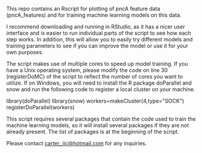 This repo contains an Rscript for plotting of pncA feature data (pncA_features) and for training machine learning models on
this data.

I recommend downloading and running in RStudio, as it has a nicer user interface and is easier to run individual parts of the
script to see how each step works. In addition, this will allow you to easily try different models and training parameters to
see if you can improve the model or use it for your own purposes.

The script makes use of multiple cores to speed up model training. If you have a Unix operating system, please modify
the code on line 30 (registerDoMC) of the script to reflect the number of cores you want to utilize. If on Windows, you will need to install the R package doParallel and snow and run the following code to register a local cluster on your machine.

library(doParallel)
library(snow)
workers=makeCluster(4,type="SOCK")
registerDoParallel(workers)

This script requires several packages that contain the code used to train the machine learning models,
so it will install several packages if they are not already present. The list of packages is at the beginning of the script.

Please contact carter_jjc@hotmail.com for any inquiries.


